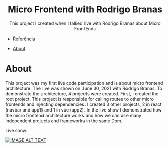 <h1 align="center">Micro Frontend with Rodrigo Branas</h1>
<p align="center">This project I created when I talked live with Rodrigo Branas about Micro FrontEnds</p>

 * <a href="https://www.youtube.com/watch?v=gcztgrI-MlM">Referência</a>
<!--ts-->
   * [About](#About)
   <!-- * [Installation](#installation)
   * [How to Use](#how-to-use)
      * [Prerequisites](#prerequisites)
      * [Execute Projects](#execute-projects)
   * [Technologies](#technologies) -->
<!--te-->

About
============

This project was my first live code participation and is about micro frontend architecture. The live was shown on June 30, 2021 with Rodrigo Branas. To demonstrate the architecture, 4 projects were created. First, I created the root project. This project is responsible for calling routes to other micro frontends and injecting dependencies. I created 3 other projects, 2 in react (navbar and app1) and 1 in vue (app2). In the live show I demonstrated how the micro frontend architecture works and how we can use many independent projects and frameworks in the same Dom.

Live show: 

[![IMAGE ALT TEXT](https://media-exp3.licdn.com/dms/image/C4D22AQFqWav_T75W8A/feedshare-shrink_1280/0/1624479382117?e=1628121600&v=beta&t=7SZzQW0cQyTci_46R8AslcdjBd7oRlAteTzi9O-YBbM)](https://www.youtube.com/watch?v=gcztgrI-MlM "Micro Frontends with Single-spa, React and Vue")
